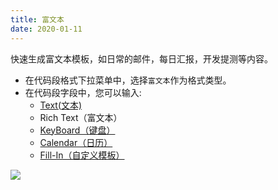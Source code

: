 ```yaml
---
title: 富文本
date: 2020-01-11
---
```


快速生成富文本模板，如日常的邮件，每日汇报，开发提测等内容。

- 在代码段格式下拉菜单中，选择`富文本`作为格式类型。
- 在代码段字段中，您可以输入:
  - [Text(文本)](/views/advance/text-and-script.html)
  - Rich Text（富文本）
  - [KeyBoard（键盘）](/views/advance/keyboard.html)
  - [Calendar（日历）](/views/advance/calendar.html)
  - [Fill-In（自定义模板）](/views/advance/fill-in.html)

![](https://gitee.com/xudaolong/codeexpander-oss/raw/master/i/rich-text-ui.png)